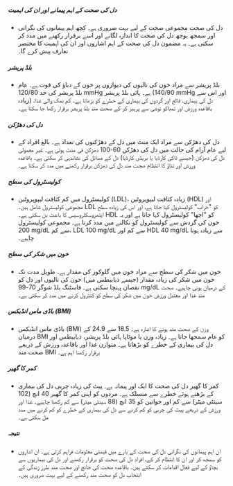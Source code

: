 ##### دل کی صحت کے اہم پیمانے اور ان کی اہمیت
* دل کی صحت مجموعی صحت کے لیے بہت ضروری ہے۔ کچھ اہم پیمانوں کی نگرانی اور سمجھ بوجھ دل کی صحت کا اندازہ لگانے اور اسے برقرار رکھنے میں مدد کر سکتی ہے۔ یہ مضمون دل کی صحت کے اہم اشاروں اور ان کی اہمیت کا مختصر تعارف پیش کرے گا۔

##### بلڈ پریشر
* بلڈ پریشر سے مراد خون کی نالیوں کی دیواروں پر خون کے دباؤ کی قوت ہے۔ عام بلڈ پریشر کی حد 120/80 mmHg ہے۔ ہائی بلڈ پریشر (140/90 mmHg اور اس سے زیادہ) دل کی بیماری، فالج اور گردوں کی بیماری کے خطرے کو بڑھاتا ہے۔ کم نمک والی غذا، باقاعدہ ورزش اور تمباکو نوشی سے پرہیز کر کے صحت مند بلڈ پریشر برقرار رکھا جا سکتا ہے۔

##### دل کی دھڑکن
* دل کی دھڑکن سے مراد ایک منٹ میں دل کے دھڑکنوں کی تعداد ہے۔ بالغ افراد کے لیے عام آرام کی حالت میں دل کی دھڑکن 60-100 دھڑکن فی منٹ ہوتی ہے۔ غیر معمولی دل کی دھڑکن (جیسے ٹاکی کارڈیا یا بریڈی کارڈیا) دل کے مسائل کی نشاندہی کر سکتی ہے۔ باقاعدہ ورزش اور تناؤ کا انتظام صحت مند دل کی دھڑکن برقرار رکھنے میں مدد کر سکتا ہے۔

##### کولیسٹرول کی سطح
* کولیسٹرول میں کم کثافت لیپوپروٹین (LDL)، زیادہ کثافت لیپوپروٹین (HDL) اور مجموعی کولیسٹرول شامل ہیں۔ LDL کو "خراب" کولیسٹرول کہا جاتا ہے، اور اس کی زیادہ سطح ایتھروسکلروسیس کا باعث بن سکتی ہے۔ HDL کو "اچھا" کولیسٹرول کہا جاتا ہے اور یہ خون کی گردش سے کولیسٹرول کو نکالنے میں مدد کرتا ہے۔ مجموعی کولیسٹرول 200 mg/dL سے کم، LDL 100 mg/dL سے کم اور HDL 40 mg/dL سے زیادہ ہونا چاہیے۔

##### خون میں شکر کی سطح
* خون میں شکر کی سطح سے مراد خون میں گلوکوز کی مقدار ہے۔ طویل مدت تک خون میں شکر کی زیادہ مقدار (جیسے ذیابیطس میں) خون کی نالیوں اور دل کو نقصان پہنچا سکتی ہے۔ فاسٹنگ بلڈ شوگر 70-99 mg/dL کے درمیان ہونی چاہیے۔ صحت مند غذا اور معتدل ورزش خون میں شکر کی سطح کو کنٹرول کرنے میں مدد کر سکتی ہے۔

##### باڈی ماس انڈیکس (BMI)
* باڈی ماس انڈیکس (BMI) وزن کے صحت مند ہونے کا اشارہ ہے۔ 18.5 سے 24.9 کے درمیان BMI کو عام سمجھا جاتا ہے۔ زیادہ وزن یا موٹاپا ہائی بلڈ پریشر، ذیابیطس اور دل کی بیماری کے خطرے کو بڑھاتا ہے۔ متوازن غذا اور باقاعدہ ورزش کے ذریعے صحت مند BMI برقرار رکھنا اہم ہے۔

##### کمر کا گھیر
* کمر کا گھیر دل کی صحت کا ایک اور پیمانہ ہے۔ پیٹ کی زیادہ چربی دل کی بیماری کے بڑھتے ہوئے خطرے سے منسلک ہے۔ مردوں کو اپنی کمر کا گھیر 40 انچ (102 سینٹی میٹر) سے کم اور خواتین کو 35 انچ (88 سینٹی میٹر) سے کم رکھنا چاہیے۔ غذا اور ورزش کے ذریعے پیٹ کی چربی کو کم کرنے سے دل کی بیماری کے خطرے کو کم کرنے میں مدد مل سکتی ہے۔

##### نتیجہ
* ان اہم پیمانوں کی نگرانی دل کی صحت کے بارے میں قیمتی معلومات فراہم کرتی ہے۔ ان اشاروں کو سمجھ کر اور ان کا انتظام کر کے، افراد دل کی صحت کو برقرار رکھنے اور دل کی بیماریوں سے بچاؤ کے لیے فعال اقدامات کر سکتے ہیں۔ باقاعدہ صحت کی جانچ اور صحت مند طرز زندگی کے انتخاب دل کو صحت مند رکھنے کے لیے بہت ضروری ہیں۔